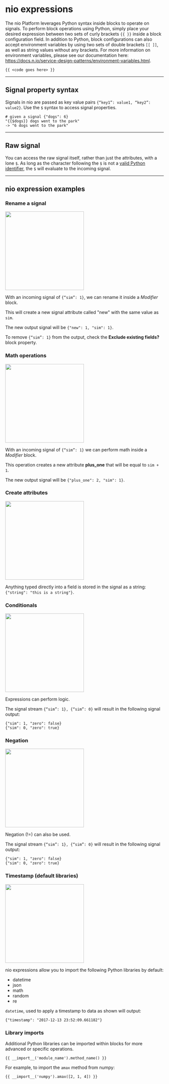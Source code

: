 # nio expressions

The nio Platform leverages Python syntax inside blocks to operate on signals. To perform block operations using Python, simply place your desired expression between two sets of curly brackets `{{ }}` inside a block configuration field. In addition to Python, block configurations can also accept environment variables by using two sets of double brackets `[[ ]]`, as well as string values without any brackets. For more information on environment variables, please see our documentation here: <https://docs.n.io/service-design-patterns/environment-variables.html>.

```
{{ <code goes here> }}
```

---

## Signal property syntax

Signals in nio are passed as key value pairs `{“key1”: value1, “key2”: value2}`. Use the `$` syntax to access signal properties.

```
# given a signal {"dogs": 6}
"{{$dogs}} dogs went to the park"
-> "6 dogs went to the park"
```

---

## Raw signal

You can access the raw signal itself, rather than just the attributes, with a lone `$`. As long as the character following the `$` is not a [valid Python identifier](https://docs.python.org/3/reference/lexical_analysis.html#identifiers), the `$` will evaluate to the incoming signal.

---

## nio expression examples

### Rename a signal

<img class="right border" src="/img/expressions/rename.png" width="250"/>

With an incoming signal of `{“sim”: 1}`, we can rename it inside a _Modifier_ block.

This will create a new signal attribute called "new" with the same value as `sim`.

The new output signal will be `{"new": 1, "sim": 1}`.

To remove `{“sim”: 1}` from the output, check the **Exclude existing fields?** block property.

### Math operations

<img class="right border" src="/img/expressions/plus-one.png" width="250"/>

With an incoming signal of `{“sim”: 1}` we can perform math inside a _Modifier_ block.

This operation creates a new attribute **plus_one** that will be equal to `sim + 1`.

The new output signal will be `{"plus_one": 2, "sim": 1}`.

### Create attributes

<img class="right border" src="/img/expressions/string-input.png" width="250"/>

Anything typed directly into a field is stored in the signal as a string:  `{"string": "this is a string"}`.

### Conditionals

<img class="right border" src="/img/expressions/logic.png" width="250"/>

Expressions can perform logic.

The signal stream `{“sim”: 1}, {“sim”: 0}` will result in the following signal output:

```
{"sim": 1, "zero": false}
{"sim": 0, "zero": true}
```

### Negation

<img class="right border" src="/img/expressions/negation.png" width="250"/>

Negation (!=) can also be used.

The signal stream `{“sim”: 1}, {“sim”: 0}` will result in the following signal output:

```
{"sim": 1, "zero": false}
{"sim": 0, "zero": true}
```

### Timestamp (default libraries)

<img class="right border" src="/img/expressions/timestamp.png" width="250"/>

nio expressions allow you to import the following Python libraries by default:

- datetime
- json
- math
- random
- re

`datetime`, used to apply a timestamp to data as shown will output:

```
{"timestamp": "2017-12-13 23:52:09.661182"}
```

### Library imports

Additional Python libraries can be imported within blocks for more advanced or specific operations.

```
{{ __import__('module_name').method_name() }}
```
For example, to import the `amax` method from numpy:
```
{{ __import__('numpy').amax([2, 1, 4]) }}
```
